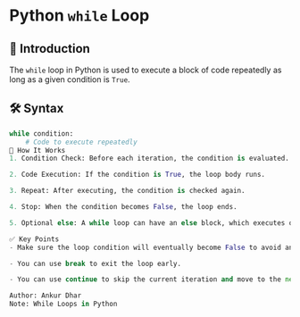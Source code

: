 # Python `while` Loop

## 📌 Introduction
The `while` loop in Python is used to execute a block of code repeatedly as long as a given condition is `True`.

## 🛠 Syntax
```python
while condition:
    # Code to execute repeatedly
📖 How It Works
1. Condition Check: Before each iteration, the condition is evaluated.

2. Code Execution: If the condition is True, the loop body runs.

3. Repeat: After executing, the condition is checked again.

4. Stop: When the condition becomes False, the loop ends.

5. Optional else: A while loop can have an else block, which executes once when the loop ends naturally (without break).

✅ Key Points
- Make sure the loop condition will eventually become False to avoid an infinite loop.

- You can use break to exit the loop early.

- You can use continue to skip the current iteration and move to the next.

Author: Ankur Dhar
Note: While Loops in Python